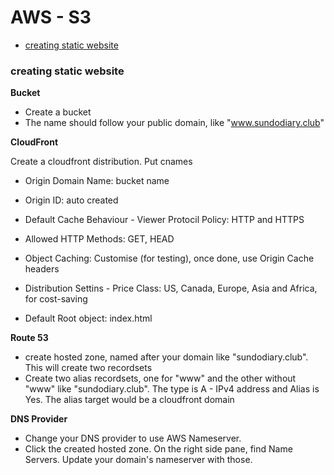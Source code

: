 # AWS - S3

* [creating static website](#creating-static-website)

### creating static website

**Bucket**

* Create a bucket
* The name should follow your public domain, like "www.sundodiary.club"

**CloudFront**

Create a cloudfront distribution. Put cnames

* Origin Domain Name: bucket name
* Origin ID: auto created

* Default Cache Behaviour - Viewer Protocil Policy: HTTP and HTTPS
* Allowed HTTP Methods: GET, HEAD
* Object Caching: Customise (for testing), once done, use Origin Cache headers

* Distribution Settins - Price Class: US, Canada, Europe, Asia and Africa, for cost-saving
* Default Root object: index.html


**Route 53**

* create hosted zone, named after your domain like "sundodiary.club". This will create two recordsets
* Create two alias recordsets, one for "www" and the other without "www" like "sundodiary.club". The type is A - IPv4 address and Alias is Yes. The alias target would be a cloudfront domain

**DNS Provider**

* Change your DNS provider to use AWS Nameserver. 
* Click the created hosted zone. On the right side pane, find Name Servers. Update your domain's nameserver with those.
 

